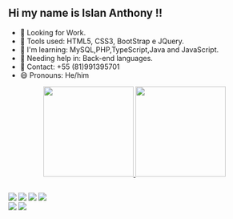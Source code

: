 ## Hi my name is Islan Anthony !!

- 💼 Looking for Work.
- 🔭 Tools used: HTML5, CSS3, BootStrap e JQuery.
- 🌱 I'm learning: MySQL,PHP,TypeScript,Java and JavaScript.
- 🤔 Needing help in: Back-end languages.
- 📱 Contact: +55 (81)991395701
- 😄 Pronouns: He/him

<div align="center">
  <a href="https://github.com/Anthony4Dev">
  <img height="180em" src="https://github-readme-stats.vercel.app/api?username=Anthony4Dev&show_icons=true&theme=dark&include_all_commits=true&count_private=true"/>
  <img height="180em" src="https://github-readme-stats.vercel.app/api/top-langs/?username=Anthony4Dev&layout=compact&langs_count=7&theme=dark"/>
</div>
 
 ##
 
 <a href="https://instagram.com/anthony_islan" target="_blank"><img src="https://img.shields.io/badge/-Instagram-%23E4405F?style=for-the-badge&logo=instagram&logoColor=white" target="_blank"></a>
 <a href="https://discord.gg/wagxzStdcR" target="_blank"><img src="https://img.shields.io/badge/Discord-7289DA?style=for-the-badge&logo=discord&logoColor=white" target="_blank"></a> 
  <a href = "mailto:anthony.islan2005@gmail.com"><img src="https://img.shields.io/badge/-Gmail-%23333?style=for-the-badge&logo=gmail&logoColor=white" target="_blank"></a>
  <a href="https://www.linkedin.com/in/islan-anthony-649374200" target="_blank"><img src="https://img.shields.io/badge/-LinkedIn-%230077B5?style=for-the-badge&logo=linkedin&logoColor=white" target="_blank"></a> <br>
  <a href="#" target="_blank"><img src="https://img.shields.io/badge/-node.js-hA063?style=for-the-badge&logo=node.js&logoColor=white" target="_blank"></a>
  <a href="#" target="_blank"><img src="https://img.shields.io/badge/-React-000000?style=for-the-badge&logo=react&logoColor=blue" target="_blank"></a>
  
 

